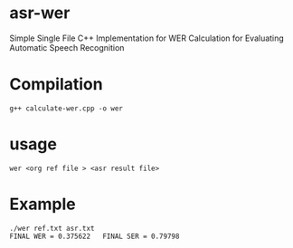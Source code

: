 # asr-wer
Simple Single File C++ Implementation for WER Calculation for Evaluating Automatic Speech Recognition

# Compilation
```g++ calculate-wer.cpp -o wer```

# usage
```wer <org ref file > <asr result file>```
  
# Example

```
./wer ref.txt asr.txt
FINAL WER = 0.375622   FINAL SER = 0.79798
```
